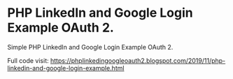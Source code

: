 # PHP LinkedIn and Google Login Example OAuth 2.

Simple PHP LinkedIn and Google Login Example OAuth 2.

Full code visit:
https://phplinkedingoogleoauth2.blogspot.com/2019/11/php-linkedin-and-google-login-example.html

